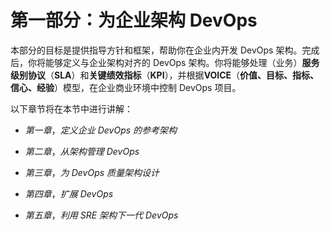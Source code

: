 # 第一部分：为企业架构 DevOps

本部分的目标是提供指导方针和框架，帮助你在企业内开发 DevOps 架构。完成后，你将能够定义与企业架构对齐的 DevOps 架构。你将能够处理（业务）**服务级别协议**（**SLA**）和**关键绩效指标**（**KPI**），并根据**VOICE**（**价值、目标、指标、信心、经验**）模型，在企业商业环境中控制 DevOps 项目。

以下章节将在本节中进行讲解：

+   *第一章*，*定义企业 DevOps 的参考架构*

+   *第二章*，*从架构管理 DevOps*

+   *第三章*，*为 DevOps 质量架构设计*

+   *第四章*，*扩展 DevOps*

+   *第五章*，*利用 SRE 架构下一代 DevOps*
